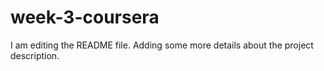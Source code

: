 # week-3-coursera
I am editing the README file. Adding some more details about the project description.
